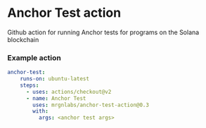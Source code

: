 # Anchor Test action
Github action for running Anchor tests for programs on the Solana blockchain


### Example action
```yaml
anchor-test:
    runs-on: ubuntu-latest
    steps:
      - uses: actions/checkout@v2
      - name: Anchor Test
        uses: mrgnlabs/anchor-test-action@0.3
        with:
          args: <anchor test args>
```
